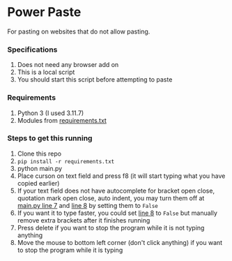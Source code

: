 # Power Paste
For pasting on websites that do not allow pasting.

### Specifications
1. Does not need any browser add on
2. This is a local script
3. You should start this script before attempting to paste

### Requirements
1. Python 3 (I used 3.11.7)
2. Modules from [requirements.txt](requirements.txt)


### Steps to get this running
1. Clone this repo
2. `pip install -r requirements.txt`
3. python main.py
4. Place curson on text field and press f8 (it will start typing what you have copied earlier)
5. If your text field does not have autocomplete for bracket open close, quotation mark open close, auto indent,
   you may turn them off at [main.py line 7](./main.py#L7) and [line 8](./main.py#L8) by setting them to `False`
6. If you want it to type faster, you could  set [line 8](./main.py#L8) to `False` but manually remove extra brackets
   after it finishes running
7. Press delete if you want to stop the program while it is not typing anything
8. Move the mouse to bottom left corner (don't click anything) if you want to stop the program while it is typing
